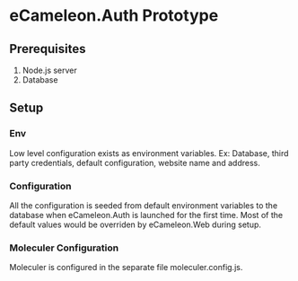 # eCameleon.Auth Prototype

## Prerequisites

1. Node.js server
2. Database

## Setup

### Env

Low level configuration exists as environment variables.
Ex: Database, third party credentials, default configuration, 
website name and address.

### Configuration

All the configuration is seeded from default environment variables to the database when eCameleon.Auth is launched for the first time. Most of the default values would be overriden by eCameleon.Web during setup.

### Moleculer Configuration

Moleculer is configured in the separate file moleculer.config.js.





